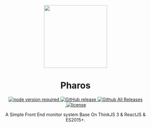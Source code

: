 <div align="center">
  <a href="https://github.com/thinkjs/pharos">
    <img width="200" heigth="200" src="https://s5.ssl.qhres.com/static/ec27d755f78b76ce.svg">
  </a>  

  <h1>Pharos</h1>

  <div>
    <a href="https://github.com/thinkjs/pharos">
      <img src="https://img.shields.io/badge/node-%3E%3D8.9.4-red.svg?style=flat-square" alt="node version required" />
    </a>
    <a href="https://github.com/thinkjs/pharos/releases">
      <img src="https://img.shields.io/github/release/thinkjs/pharos.svg?style=flat-square" alt="GitHub release" />
    </a>
    <a href="https://github.com/thinkjs/pharos/releases">
      <img src="https://img.shields.io/github/downloads/thinkjs/pharos/total.svg?style=flat-square" alt="Github All Releases" />
    </a>
  </div>
  <div>
    <a href="https://github.com/thinkjs/pharos/issues?q=is%3Aissue+is%3Aclosed">
      <img src="https://img.shields.io/github/issues-closed-raw/thinkjs/pharos.svg?style=flat-square" alt="" />
    </a>
    <a href="https://github.com/thinkjs/pharos/blob/master/LICENSE">
      <img src="https://img.shields.io/github/license/thinkjs/pharos.svg?colorB=f48041&style=flat-square" alt="license" />
    </a>
  </div>

  <p>A Simple Front End monitor system Base On ThinkJS 3 & ReactJS & ES2015+.</p>
</div>